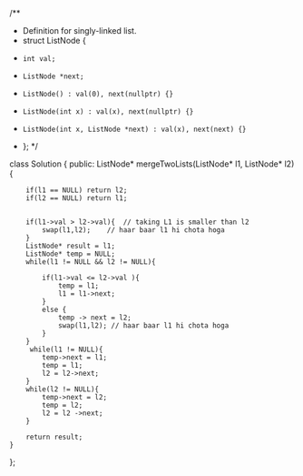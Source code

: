/**
 * Definition for singly-linked list.
 * struct ListNode {
 *     int val;
 *     ListNode *next;
 *     ListNode() : val(0), next(nullptr) {}
 *     ListNode(int x) : val(x), next(nullptr) {}
 *     ListNode(int x, ListNode *next) : val(x), next(next) {}
 * };
 */
 
class Solution {
public:
    ListNode* mergeTwoLists(ListNode* l1, ListNode* l2) {
        
        if(l1 == NULL) return l2;
        if(l2 == NULL) return l1;


        if(l1->val > l2->val){  // taking L1 is smaller than l2 
            swap(l1,l2);    // haar baar l1 hi chota hoga
        }
        ListNode* result = l1;
        ListNode* temp = NULL;
        while(l1 != NULL && l2 != NULL){
            
            if(l1->val <= l2->val ){
                temp = l1;
                l1 = l1->next;
            }
            else {
                temp -> next = l2;
                swap(l1,l2); // haar baar l1 hi chota hoga
            }
        }
         while(l1 != NULL){
            temp->next = l1;
            temp = l1;
            l2 = l2->next;
        }
        while(l2 != NULL){
            temp->next = l2;
            temp = l2;
            l2 = l2 ->next;
        }
       
        return result;
    }
};